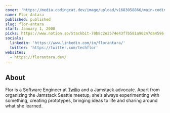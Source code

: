 ```yaml
---
cover: 'https://media.codingcat.dev/image/upload/v1683058866/main-codingcatdev-photo/podcast-guest/techflor'
name: Flor Antara
published: published
slug: flor-antara
start: January 1, 2000
picks: https://www.notion.so/Stackbit-78b8c2e2574e43f7b581a90247da4596, https://www.notion.so/Stackbit-Snipcart-tuto-9e74bba59d9d49359fdd350115d00add, https://www.notion.so/Remarkable-265f3568e1be4d84817bcbd237fd6761
socials:
  linkedin: 'https://www.linkedin.com/in/florantara/'
  twitter: 'https://twitter.com/techflor'
websites:
  - https://florantara.dev/
---
```


## About

Flor is a Software Engineer at [Twilio](https://www.twilio.com/) and a Jamstack advocate. Apart from organizing the Jamstack Seattle meetup, she’s always experimenting with something, creating prototypes, bringing ideas to life and sharing around what she learned.
